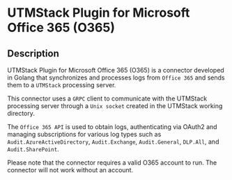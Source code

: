 # UTMStack Plugin for Microsoft Office 365 (O365)


## Description

UTMStack Plugin for Microsoft Office 365 (O365) is a connector developed in Golang that synchronizes and processes logs from `Office 365` and sends them to a `UTMStack` processing server.

This connector uses a `GRPC` client to communicate with the UTMStack processing server through a `Unix socket` created in the UTMStack working directory.

The `Office 365 API` is used to obtain logs, authenticating via OAuth2 and managing subscriptions for various log types such as `Audit.AzureActiveDirectory`, `Audit.Exchange`, `Audit.General`, `DLP.All`, and `Audit.SharePoint`.

Please note that the connector requires a valid O365 account to run. The connector will not work without an account.